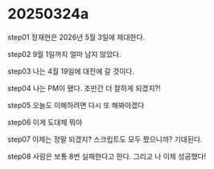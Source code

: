 # 20250324a

step01
정재현은 2026년 5월 3일에 제대한다.

step02
9월 1일까지 얼마 남지 않았다.

step03
나는 4월 19일에 대전에 갈 것이다.

step04
나는 PM이 됐다. 조만간 더 잘하게 되겠지?!

step05
오늘도 이해하려면 다시 또 해봐야겠다

step06
이게 도대체 뭐야

step07
이제는 정말 되겠지? 스크립트도 모두 짰으니까? 기대된다.

step08
사람은 보통 8번 실패한다고 한다. 그리고 나 이제 성공했다!
